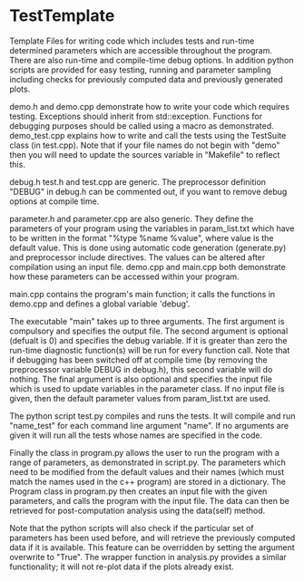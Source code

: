 TestTemplate
============

Template Files for writing code which includes tests and run-time determined parameters which are accessible throughout the program. There are also run-time and compile-time debug options. In addition python scripts are provided for easy testing, running and parameter sampling including checks for previously computed data and previously generated plots.

demo.h and demo.cpp demonstrate how to write your code which requires testing. Exceptions should inherit from std::exception. Functions for debugging purposes should be called using a macro as demonstrated. demo_test.cpp explains how to write and call the tests using the TestSuite class (in test.cpp). Note that if your file names do not begin with "demo" then you will need to update the sources variable in "Makefile" to reflect this. 

debug.h test.h and test.cpp are generic. The preprocessor definition "DEBUG" in debug.h can be commented out, if you want to remove debug options at compile time.

parameter.h and parameter.cpp are also generic. They define the parameters of your program using the variables in param_list.txt which have to be written in the format "%type %name %value", where value is the default value. This is done using automatic code generation (generate.py) and preprocessor include directives. The values can be altered after compilation using an input file. demo.cpp and main.cpp both demonstrate how these parameters can be accessed within your program.

main.cpp contains the program's main function; it calls the functions in demo.cpp and defines a global variable 'debug'.

The executable "main" takes up to three arguments. The first argument is compulsory and specifies the output file. The second argument is optional (defualt is 0) and specifies the debug variable. If it is greater than zero the run-time diagnostic function(s) will be run for every function call. Note that if debugging has been switched off at compile time (by removing the preprocessor variable DEBUG in debug.h), this second variable will do nothing. The final argument is also optional and specifies the input file which is used to update variables in the parameter class. If no input file is given, then the default parameter values from param_list.txt are used.

The python script test.py compiles and runs the tests. It will compile and run "name_test" for each command line argument "name". If no arguments are given it will run all the tests whose names are specified in the code.

Finally the class in program.py allows the user to run the program with a range of parameters, as demonstrated in script.py. The parameters which need to be modified from the default values and their names (which must match the names used in the c++ program) are stored in a dictionary. The Program class in program.py then creates an input file with the given parameters, and calls the program with the input file. The data can then be retrieved for post-computation analysis using the data(self) method.

Note that the python scripts will also check if the particular set of parameters has been used before, and will retrieve the previously computed data if it is available. This feature can be overridden by setting the argument overwrite to "True". The wrapper function in analysis.py provides a similar functionality; it will not re-plot data if the plots already exist.
